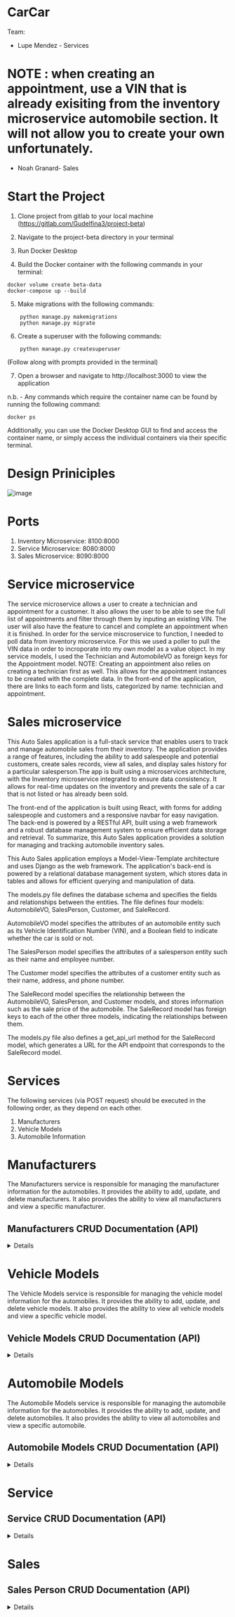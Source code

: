 # CarCar

Team:

* Lupe Mendez - Services
# NOTE : when creating an appointment, use a VIN that is already exisiting from the inventory microservice automobile section. It will not allow you to create your own unfortunately.


* Noah Granard- Sales

# Start the Project
1. Clone project from gitlab to your local machine (https://gitlab.com/Gudelfina3/project-beta)

2. Navigate to the project-beta directory in your terminal

3. Run Docker Desktop

4. Build the Docker container with the following commands in your terminal:
```
docker volume create beta-data
docker-compose up --build
```
5. Make migrations with the following commands:
```docker exec -it «api-container-name» bash
    python manage.py makemigrations
    python manage.py migrate
```
6. Create a superuser with the following commands:
```docker exec -it «api-container-name» bash
    python manage.py createsuperuser
```
(Follow along with prompts provided in the terminal)

7. Open a browser and navigate to http://localhost:3000 to view the application

n.b. - Any commands which require the container name can be found by running the following command:
```
docker ps

```
Additionally, you can use the Docker Desktop GUI to find and access the container name, or simply access the individual containers via their specific terminal.

# Design Priniciples
![image](https://i.imgur.com/q94m4wp.jpg)


# Ports

1. Inventory Microservice: 8100:8000
2. Service Microservice: 8080:8000
3. Sales Microservice: 8090:8000

# Service microservice

The service microservice allows a user to create a technician and appointment for a customer. It also allows the user to be able to see the full list of appointments and filter through them by inputing an existing VIN. The user will also have the feature to cancel and complete an appointment when it is finished. In order for the service miscroservice to function, I needed to poll data from inventory microservice. For this we used a poller to pull the VIN data in order to incroporate into my own model as a value object. In my service models, I used the Technician and AutomobileVO as foreign keys for the Appointment model. NOTE: Creating an appointment also relies on creating a technician first as well. This allows for the appointment instances to be created with the complete data. In the front-end of the application, there are links to each form and lists, categorized by name: technician and appointment.
# Sales microservice

This Auto Sales application is a full-stack service that enables users to track and manage automobile sales from their inventory. The application provides a range of features, including the ability to add salespeople and potential customers, create sales records, view all sales, and display sales history for a particular salesperson.The app is built using a microservices architecture, with the Inventory microservice integrated to ensure data consistency. It allows for real-time updates on the inventory and prevents the sale of a car that is not listed or has already been sold.

The front-end of the application is built using React, with forms for adding salespeople and customers and a responsive navbar for easy navigation. The back-end is powered by a RESTful API, built using a web framework and a robust database management system to ensure efficient data storage and retrieval. To summarize, this Auto Sales application provides a solution for managing and tracking automobile inventory sales.

This Auto Sales application employs a Model-View-Template architecture and uses Django as the web framework. The application's back-end is powered by a relational database management system, which stores data in tables and allows for efficient querying and manipulation of data.

The models.py file defines the database schema and specifies the fields and relationships between the entities. The file defines four models: AutomobileVO, SalesPerson, Customer, and SaleRecord.

AutomobileVO model specifies the attributes of an automobile entity such as its Vehicle Identification Number (VIN), and a Boolean field to indicate whether the car is sold or not.

The SalesPerson model specifies the attributes of a salesperson entity such as their name and employee number.

The Customer model specifies the attributes of a customer entity such as their name, address, and phone number.

The SaleRecord model specifies the relationship between the AutomobileVO, SalesPerson, and Customer models, and stores information such as the sale price of the automobile. The SaleRecord model has foreign keys to each of the other three models, indicating the relationships between them.

The models.py file also defines a get_api_url method for the SaleRecord model, which generates a URL for the API endpoint that corresponds to the SaleRecord model.

# Services

The following services (via POST request) should be executed in the following order, as they depend on each other.
1. Manufacturers
2. Vehicle Models
3. Automobile Information

# Manufacturers
The Manufacturers service is responsible for managing the manufacturer information for the automobiles. It provides the ability to add, update, and delete manufacturers. It also provides the ability to view all manufacturers and view a specific manufacturer.

## Manufacturers CRUD Documentation (API)
<details>

# Create a manufacturer
POST request to http://localhost:8100/api/manufacturers/ with the following JSON body:
```
{
    "name": "Toyota",
}
```
Returns
```
{
    "href": "/api/manufacturers/1",
    "id": 1,
    "name": "Toyota",
}
```

### List all manufacturers
GET request to http://localhost:8100/api/manufacturers/ - no body required.

Returns
```
{
	"href": "/api/manufacturers/1/",
	"id": 1,
	"name": "Toyota"
}
```
### Get a specific manufacturer
GET request to http://localhost:8100/api/manufacturers/1/ - no body required. The number at the end of the URL is the ID of the manufacturer you want to retrieve.

Returns
```
{
    "href": "/api/manufacturers/1/",
    "id": 1,
    "name": "Toyota"
}
```
### Update a manufacturer
PUT request to http://localhost:8100/api/manufacturers/1/ with the following JSON body. The number at the end of the URL is the ID of the manufacturer you want to update:

```
{
    "name": "Ford"
}
```

Returns
```
{
    "href": "/api/manufacturers/1/",
    "id": 1,
    "name": "Ford"
}
```

### Delete a manufacturer
DELETE request to http://localhost:8100/api/manufacturers/1/ - no body required. The number at the end of the URL is the ID of the manufacturer you want to delete.

Returns
```
{
	"id": null,
	"name": "Ford"
}
```
</details>


# Vehicle Models
The Vehicle Models service is responsible for managing the vehicle model information for the automobiles. It provides the ability to add, update, and delete vehicle models. It also provides the ability to view all vehicle models and view a specific vehicle model.

## Vehicle Models CRUD Documentation (API)
<details>

### Create a vehicle model
POST request to http://localhost:8100/api/models/ with the following JSON body:

```
{
    "name": "CHRYSLER 300C SRT-8",
    "picture_url": "https://cdn.drivingline.com/media/2323560/300-srt-10.jpg?quality=70&mode=pad&copymetadata=true&w=1130"
    "manufacturer_id": 1
}
```

Returns
```{
	"href": "/api/models/1/",
	"id": 1,
	"name": "CHRYSLER 300C SRT-8",
	"picture_url": "https://cdn.drivingline.com/media/2323560/300-srt-10.jpg?quality=70&mode=pad&copymetadata=true&w=1130",
	"manufacturer": {
		"href": "/api/manufacturers/1/",
		"id": 1,
		"name": "Chrysler"
	}
}
```

### List all vehicle models
GET request to http://localhost:8100/api/models/ - no body required.

Returns
```
{
	"models": [
		{
			"href": "/api/models/1/",
			"id": 1,
			"name": "CHRYSLER 300C SRT-8",
			"picture_url": "https://cdn.drivingline.com/media/2323560/300-srt-10.jpg?quality=70&mode=pad&copymetadata=true&w=1130",
			"manufacturer": {
				"href": "/api/manufacturers/1/",
				"id": 1,
				"name": "Chrysler"
			}
		}
	]
}
```

### Get a specific vehicle model
GET request to http://localhost:8100/api/models/1/ - no body required. The number at the end of the URL is the ID of the vehicle model you want to retrieve.

Returns
```
{
	"href": "/api/models/1/",
	"id": 1,
	"name": "CHRYSLER 300C SRT-8",
	"picture_url": "https://cdn.drivingline.com/media/2323560/300-srt-10.jpg?quality=70&mode=pad&copymetadata=true&w=1130",
	"manufacturer": {
		"href": "/api/manufacturers/3/",
		"id": 3,
		"name": "Chrysler"
	}
}
```

### Update a vehicle model
PUT request to http://localhost:8100/api/models/1/ with the following JSON body. The number at the end of the URL is the ID of the vehicle model you want to update:

```
{
    "name": "CHRYSLER 500C SRT-10",
    "picture_url": "https://cdn.drivingline.com/media/2323560/300-srt-10.jpg?quality=70&mode=pad&copymetadata=true&w=1130"
    "manufacturer_id": 1
}
```

Returns
```
{
    "href": "/api/models/1/",
    "id": 1,
    "name": "CHRYSLER 500C SRT-10",
    "picture_url": "https://cdn.drivingline.com/media/2323560/300-srt-10.jpg?quality=70&mode=pad&copymetadata=true&w=1130",
    "manufacturer": {
        "href": "/api/manufacturers/1/",
        "id": 1,
        "name": "Chrysler"
    }
}
```

### Delete a vehicle model
DELETE request to http://localhost:8100/api/models/1/ - no body required. The number at the end of the URL is the ID of the vehicle model you want to delete.

Returns
```
{
	"id": null,
	"name": "CHRYSLER 500C SRT-10",
	"picture_url": "https://cdn.drivingline.com/media/2323560/300-srt-10.jpg?quality=70&mode=pad&copymetadata=true&w=1130",
	"manufacturer": {
		"href": "/api/manufacturers/1/",
		"id": 1,
		"name": "Chrysler"
	}
}
```
</details>

# Automobile Models
The Automobile Models service is responsible for managing the automobile information for the automobiles. It provides the ability to add, update, and delete automobiles. It also provides the ability to view all automobiles and view a specific automobile.

## Automobile Models CRUD Documentation (API)
<details>

### Create an Automobile model
POST request to http://localhost:8100/api/automobiles/ with the following JSON body:

```
{
  "color": "yellow",
  "year": 2083,
  "vin": "3C3CC5FB2AN120888",
  "model_id": 1
}
```

Returns
```
{
    "href": "/api/automobiles/3C3CC5FB2AN120888/",
    "id": 1,
    "color": "Yellow",
    "year": 2083,
    "vin": "3C3CC5FB2AN120888",
    "model": {
        "href": "/api/models/1/",
        "id": 1,
        "name": "CHRYSLER 500C SRT-10",
        "picture_url": "https://cdn.drivingline.com/media/2323560/300-srt-10.jpg?quality=70&mode=pad&copymetadata=true&w=1130",
        "manufacturer": {
            "href": "/api/manufacturers/1/",
            "id": 1,
            "name": "Chrysler"
        }
    }
}
```

### Get list of Automobiles
GET request to http://localhost:8100/api/automobiles/ - no body required:


Returns
```
{
	"autos": [
		{
			"href": "/api/automobiles/3C3CC5FB2AN120888/",
			"id": 1,
			"color": "Yellow",
			"year": 2083,
			"vin": "3C3CC5FB2AN120888",
			"model": {
				"href": "/api/models/1/",
				"id": 1,
				"name": "CHRYSLER 500C SRT-10",
				"picture_url": "https://cdn.drivingline.com/media/2323560/300-srt-10.jpg?quality=70&mode=pad&copymetadata=true&w=1130",
				"manufacturer": {
					"href": "/api/manufacturers/1/",
					"id": 1,
					"name": "Chrysler"
				}
			}
		},
    ]
}
```

### Get specific Automobile model
GET request to http://localhost:8100/api/automobiles/3C3CC5FB2AN120888/ - no body required. The string at the end of the URL is the VIN of the automobile you would like to get the details about.

Returns
```
{
	"href": "/api/automobiles/3C3CC5FB2AN120888/",
	"id": 1,
	"color": "Yellow",
	"year": 2083,
	"vin": "3C3CC5FB2AN120888",
	"model": {
		"href": "/api/models/1/",
		"id": 1,
		"name": "CHRYSLER 500C SRT-10",
		"picture_url": "https://upload.wikimedia.org/wikipedia/commons/thumb/7/71/Chrysler_Sebring_front_20090302.jpg/320px-Chrysler_Sebring_front_20090302.jpg",
		"manufacturer": {
			"href": "/api/manufacturers/1/",
			"id": 1,
			"name": "Chrysler"
		}
	}
}
```

### Update Automobile model
PUT request to http://localhost:8100/api/automobiles/3C3CC5FB2AN120888/ with the following JSON body. The string at the end of the URL is the automobile's VIN:

```
{
  "color": "Red",
  "year": 2013
}
```

Returns
```
{
	"href": "/api/automobiles/3C3CC5FB2AN120888/",
	"id": 1,
	"color": "Red",
	"year": 2013,
	"vin": "3C3CC5FB2AN120888",
	"model": {
		"href": "/api/models/1/",
		"id": 1,
		"name": "CHRYSLER 500C SRT-10",
		"picture_url": https://cdn.drivingline.com/media/2323560/300-srt-10.jpg?quality=70&mode=pad&copymetadata=true&w=1130",
		"manufacturer": {
			"href": "/api/manufacturers/1/",
			"id": 1,
			"name": "Chrysler"
		}
	}
}
```

### Delete a specific Automobile model
DELETE request to http://localhost:8100/api/automobiles/3C3CC5FB2AN120888/ - no body required. The string at the end is the automobile's VIN you would like to delete.

Returns
```
{
	"href": "/api/automobiles/3C3CC5FB2AN120888/",
	"id": null,
	"color": "Red",
	"year": 2013,
	"vin": "3C3CC5FB2AN120888",
	"model": {
		"href": "/api/models/1/",
		"id": 1,
		"name": "CHRYSLER 500C SRT-10",
		"picture_url": "https://cdn.drivingline.com/media/2323560/300-srt-10.jpg?quality=70&mode=pad&copymetadata=true&w=1130",
		"manufacturer": {
			"href": "/api/manufacturers/1/",
			"id": 1,
			"name": "Chrysler"
		}
	}
}
```
</details>

# Service

## Service CRUD Documentation (API)
<details>

### Create a Technician
POST request from http://localhost:8080/api/technicians/ with the following JSON body:

```
{
	"employee_name": "Bill",
	"employee_id": "1"
}
```

Returns
```
{
	"href": "/api/technicians/1/",
	"employee_name": "Bill",
	"employee_id": "1"
}
```

### Get Technician list
GET request to http://localhost:8080/api/technicians/ - no JSON body required:

Returns
```
{
    "technicians": [
        {
            "href": "/api/technicians/1/",
            "employee_name": "Bill",
            "employee_id": 1
        },
    ]
}
```

### Get specific Technician
GET request to http://localhost:8080/api/technicians/1/ - the number at the end is the ID of technician. No JSON body required:

Returns
```
{
	"href": "/api/technicians/1/",
	"employee_name": "Bill",
	"employee_id": 1
}
```

### Delete specific Technician
DELETE request to http://localhost:8080/api/technicians/1/ - the number at the end is the ID of technician. No JSON body required:

Returns
```
* first send

{
	"deleted": true
}

 * second send

{
	"deleted": false
}
```
## Appointment CRUD Documentation (API)
### Create Appointment
POST request to http://localhost:8080/api/appointments/ with the JSON body:

```
{
	"owner_name" : "Sam",
	"vin": "3C3CC5FB2AN120888",
	"date": "2023-08-03",
	"time": "13:00",
	"reason": "squeaky tire",
	"technician": 1
}
```

Returns
```
{
	"href": "/api/appointments/1/",
	"owner_name": "Sam",
	"date": "2023-03-08",
	"time": "22:05:59.263104",
	"reason": "squeaky tire",
	"vin": {
		"vin": "3C3CC5FB2AN120888",
		"import_href": "/api/automobiles/3C3CC5FB2AN120888/"
	},
	"technician": {
		"href": "/api/technicians/1/",
		"employee_name": "Bill",
		"employee_id": 1
	}
}
```

### List Appointments
GET request to http://localhost:8080/api/appointments/ - no JSON body required:

Returns
```
{
"appointments": [
    {
    "owner_name": "Sam",
    "date": "2023-03-08",
    "time": "22:05:59.263104",
    "reason": "squeaky tire",
    "id": 4,
    "completed": false,
    "vin": {
        "vin": "3C3CC5FB2AN120888",
        "import_href": "/api/automobiles/3C3CC5FB2AN120888/"
    },
    "technician": {
        "href": "/api/technicians/1/",
        "employee_name": "Bill",
        "employee_id": 1
    }
    }
    ]
}
```
### Get specific Appointment
GET request from http://localhost:8080/api/appointments/1/ - the number at the end is the ID of the appointment. No JSON body required.

Returns
```
{
	"owner_name": "Sam",
    "date": "2023-03-08",
    "time": "22:05:59.263104",
    "reason": "squeaky tire",
    "id": 4,
    "completed": false,
    "vin": {
        "vin": "3C3CC5FB2AN120888",
        "import_href": "/api/automobiles/3C3CC5FB2AN120888/"
    },
    "technician": {
        "href": "/api/technicians/1/",
        "employee_name": "Bill",
        "employee_id": 1
    }
}
```

### Update specific Appointment
PUT request to http://localhost:8080/api/appointments/1/ - the number at the end is the ID of the appointment. The following JSON body is:

```
{
	"completed": true
}
```

Returns
```
{
	"owner_name": "Sam",
    "date": "2023-03-08",
    "time": "22:05:59.263104",
    "reason": "squeaky tire",
    "id": 4,
    "completed": true,
    "vin": {
        "vin": "3C3CC5FB2AN120888",
        "import_href": "/api/automobiles/3C3CC5FB2AN120888/"
    },
    "technician": {
        "href": "/api/technicians/1/",
        "employee_name": "Bill",
        "employee_id": 1
    }
}
```

### Delete a specific Appointment
DELETE request to http://localhost:8080/api/appointments/1/ - the number at the is the ID of the appointment. No JSON body required.

Returns
```
* first send

{
	"deleted": true
}

 * second send

{
	"deleted": false
}
```
</details>

# Sales

## Sales Person CRUD Documentation (API)
<details>

# Create Sales Person
POST request to http://localhost:8090/api/sales-person/ with the following JSON body:

```
{
  "name": "Dan",
  "employee_number": 1
}
```

Returns
```
{
    "name": "Dan",
    "employee_number": 1,
    "id": 1,
}
```

### Get list of Sales Persons
GET request to http://localhost:8090/api/sales-person/ - no body required:

Returns
```
{
	"sales_person": [
		{
			"name": "Dan",
			"employee_number": 1,
			"id": 1
		}
    ]
}
```

## Customer CRUD Documentation (API)

### Create Customer
POST request to http://localhost:8090/api/customer/ with the following JSON body:

```
{
  "name": "John",
  "Address": 123 HackReactor Way",
  "phone_number": "123-456-7890",
}
```

Returns
```
{
    "name": "John",
    "Address": 123 HackReactor Way",
    "phone_number": "123-456-7890",
    "id": 1,
}
```

### Get list of Customers
GET request to http://localhost:8090/api/customer/ - no body required:

Returns
```
{
    "customer": [
        {
            "name": "John",
            "Address": 123 HackReactor Way",
            "phone_number": "123-456-7890",
            "id": 1
        }
    ]
}
```

## Sale Record CRUD Documentation (API)

### Create Sale Record
POST request to http://localhost:8090/api/sale-record/ with the following JSON body:

```
{
 "automobile": "3C3CC5FB2AN120888",
    "sales_person": 1,
    "customer": 1,
    "sale_price": "$10,000"
}
```

Returns
```
{
	"sale_record": {
		"sales_person": {
			"name": "Dan",
			"employee_number": 1,
			"id": 1
		},
		"customer": {
			"name": "CHRYSLER 500C SRT-10",
			"address": "123 HackReactor Way",
			"phone_number": 123-456-7890",
			"id": 1
		},
		"sale_price": "$10,000",
		"id": 1,
		"vin": "3C3CC5FB2AN120888",
		"employee_number": 1
	}
}
```
</details>
